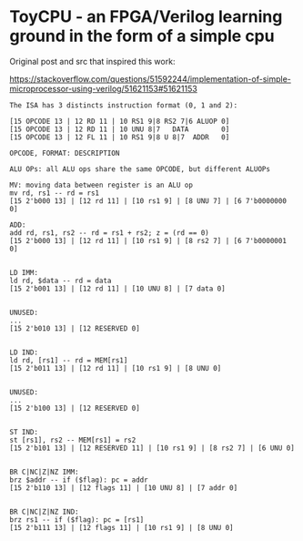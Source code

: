 # ToyCPU - an FPGA/Verilog learning ground in the form of a simple cpu

Original post and src that inspired this work:

https://stackoverflow.com/questions/51592244/implementation-of-simple-microprocessor-using-verilog/51621153#51621153


```
The ISA has 3 distincts instruction format (0, 1 and 2):

[15 OPCODE 13 | 12 RD 11 | 10 RS1 9|8 RS2 7|6 ALUOP 0]
[15 OPCODE 13 | 12 RD 11 | 10 UNU 8|7   DATA        0]
[15 OPCODE 13 | 12 FL 11 | 10 RS1 9|8 U 8|7  ADDR   0]

OPCODE, FORMAT: DESCRIPTION

ALU OPs: all ALU ops share the same OPCODE, but different ALUOPs

MV: moving data between register is an ALU op
mv rd, rs1 -- rd = rs1
[15 2'b000 13] | [12 rd 11] | [10 rs1 9] | [8 UNU 7] | [6 7'b0000000 0]

ADD:
add rd, rs1, rs2 -- rd = rs1 + rs2; z = (rd == 0)
[15 2'b000 13] | [12 rd 11] | [10 rs1 9] | [8 rs2 7] | [6 7'b0000001 0]


LD IMM:
ld rd, $data -- rd = data
[15 2'b001 13] | [12 rd 11] | [10 UNU 8] | [7 data 0]


UNUSED:
...
[15 2'b010 13] | [12 RESERVED 0]


LD IND:
ld rd, [rs1] -- rd = MEM[rs1]
[15 2'b011 13] | [12 rd 11] | [10 rs1 9] | [8 UNU 0]


UNUSED:
...
[15 2'b100 13] | [12 RESERVED 0]


ST IND:
st [rs1], rs2 -- MEM[rs1] = rs2
[15 2'b101 13] | [12 RESERVED 11] | [10 rs1 9] | [8 rs2 7] | [6 UNU 0]


BR C|NC|Z|NZ IMM:
brz $addr -- if ($flag): pc = addr
[15 2'b110 13] | [12 flags 11] | [10 UNU 8] | [7 addr 0]


BR C|NC|Z|NZ IND:
brz rs1 -- if ($flag): pc = [rs1]
[15 2'b111 13] | [12 flags 11] | [10 rs1 9] | [8 UNU 0]
```
